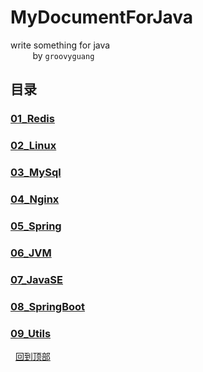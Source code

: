 # MyDocumentForJava
write something for java 
<br>
       &nbsp;&nbsp;&nbsp;&nbsp;&nbsp;&nbsp;&nbsp;&nbsp;   by `groovyguang`

## 目录

### [01_Redis](./main/01_Redis/RedisDirectory.md)

### [02_Linux](./main/02_Linux/LinuxDirectory.md)

### [03_MySql](./main/03_MySql/MySqlDirectory.md)

### [04_Nginx](./main/04_Nginx/NginxDirectory.md)

### [05_Spring](./main/05_Spring/SpringDirectory.md)

### [06_JVM](./main/06_JVM/JVMDirectory.md)

### [07_JavaSE](./main/07_JavaSE/JavaSEDirectory.md)

### [08_SpringBoot](./main/08_SpringBoot/SpringBootDirectory.md)

### [09_Utils](./main/09_Utils/UtilsDirectory.md)

 
 [回到顶部](#readme)
